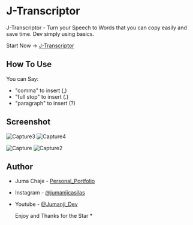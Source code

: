 # J-Transcriptor
J-Transcriptor - Turn your Speech to Words that you can copy easily and save time. 
Dev simply using basics.

Start Now -> [J-Transcriptor](https://jumanjigobez.github.io/J-Transcriptor)

## How To Use
You can Say:
- "comma" to insert (,)
- "full stop" to insert (.)
- "paragraph" to insert (?)

## Screenshot
![Capture3](https://github.com/user-attachments/assets/ce1730d3-1c37-42c4-af21-a8d57675807f)
![Capture4](https://github.com/user-attachments/assets/588b0584-695d-4533-824b-2d31aa5fe8ed)

![Capture](https://github.com/user-attachments/assets/423f499d-9432-48a2-b3ad-acbbb12d45eb)  ![Capture2](https://github.com/user-attachments/assets/16208006-8a33-4263-9591-f746c5efcdfb)

## Author
- Juma Chaje - [Personal_Portfolio](https://jumanjigobez.github.io/personal_portfolio)
- Instagram - [@jumanjicasilas](https://instagram.com/@jumanjicasilas)
- Youtube - [@Jumanji_Dev](https://youtube.com/@Jumanji_Dev)

  Enjoy and Thanks for the Star *
